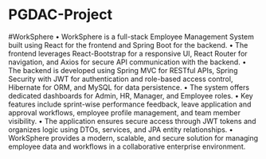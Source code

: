 # PGDAC-Project 
#WorkSphere
•	WorkSphere is a full-stack Employee Management System built using React for the frontend and Spring Boot for the backend. 
•	The frontend leverages React-Bootstrap for a responsive UI, React Router for navigation, and Axios for secure API communication with the backend. 
•	The backend is developed using Spring MVC for RESTful APIs, Spring Security with JWT for authentication and role-based access control, Hibernate for ORM, and MySQL for data persistence. 
•	The system offers dedicated dashboards for Admin, HR, Manager, and Employee roles. 
•	Key features include sprint-wise performance feedback, leave application and approval workflows, employee profile management, and team member visibility. 
•	The application ensures secure access through JWT tokens and organizes logic using DTOs, services, and JPA entity relationships. 
•	WorkSphere provides a modern, scalable, and secure solution for managing employee data and workflows in a collaborative enterprise environment.
